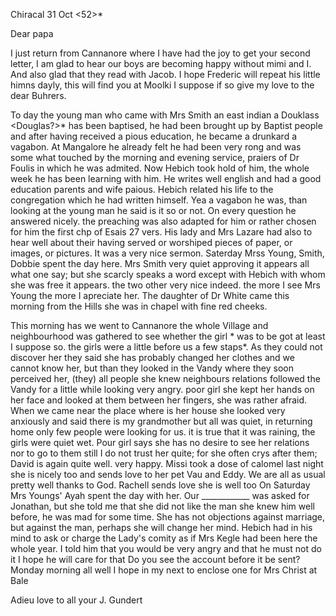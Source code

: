  Chiracal 31 Oct <52>*

Dear papa

I just return from Cannanore where I have had the joy to get your second letter, I am glad to hear our boys are becoming happy without mimi and I. And also glad that they read with Jacob. I hope Frederic will repeat his little himns dayly, this will find you at Moolki I suppose if so give my love to the dear Buhrers.

To day the young man who came with Mrs Smith an east indian a Douklass <Douglas?>* has been baptised, he had been brought up by Baptist people and after having received a pious education, he became a drunkard a vagabon. At Mangalore he already felt he had been very rong and was some what touched by the morning and evening service, praiers of Dr Foulis in which he was admited. Now Hebich took hold of him, the whole week he has been learning with him. He writes well english and had a good education parents and wife paious. Hebich related his life to the congregation which he had written himself. Yea a vagabon he was, than looking at the young man he said is it so or not. On every question he answered nicely. the preaching was also adapted for him or rather chosen for him the first chp of Esais 27 vers. His lady and Mrs Lazare had also to hear well about their having served or worshiped pieces of paper, or images, or pictures. It was a very nice sermon. Saterday Mrss Young, Smith, Dobbie spent the day here. Mrs Smith very quiet approving it appears all what one say; but she scarcly speaks a word except with Hebich with whom she was free it appears. the two other very nice indeed. the more I see Mrs Young the more I apreciate her. The daughter of Dr White came this morning from the Hills she was in chapel with fine red cheeks.

This morning has we went to Cannanore the whole Village and neighbourhood was gathered to see whether the girl <Tschiruta>* was to be got at least I suppose so. the girls were a little before us a few staps*. As they could not discover her they said she has probably changed her clothes and we cannot know her, but than they looked in the Vandy where they soon perceived her, (they) all people she knew neighbours relations followed the Vandy for a little while looking very angry. poor girl she kept her hands on her face and looked at them between her fingers, she was rather afraid. When we came near the place where is her house she looked very anxiously and said there is my grandmother but all was quiet, in returning home only few people were looking for us. it is true that it was raining, the girls were quiet wet. Pour girl says she has no desire to see her relations nor to go to them still I do not trust her quite; for she often crys after them; 
David is again quite well. very happy. Missi took a dose of calomel last night she is nicely too and sends love to her pet Vau and Eddy. We are all as usual pretty well thanks to God. Rachell sends love she is well too On Saturday Mrs Youngs' Ayah spent the day with her. Our ____________ was asked for Jonathan, but she told me that she did not like the man she knew him well before, he was mad for some time. She has not objections against marriage, but against the man, perhaps she will change her mind. Hebich had in his mind to ask or charge the Lady's comity as if Mrs Kegle had been here the whole year. I told him that you would be very angry and that he must not do it I hope he will care for that Do you see the account before it be sent? Monday morning all well I hope in my next to enclose one for Mrs Christ at Bale

Adieu love to all your
 J. Gundert

